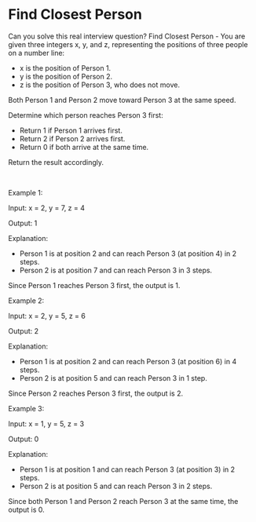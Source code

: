 # Find Closest Person

Can you solve this real interview question? Find Closest Person - You are given three integers x, y, and z, representing the positions of three people on a number line:

 * x is the position of Person 1.
 * y is the position of Person 2.
 * z is the position of Person 3, who does not move.

Both Person 1 and Person 2 move toward Person 3 at the same speed.

Determine which person reaches Person 3 first:

 * Return 1 if Person 1 arrives first.
 * Return 2 if Person 2 arrives first.
 * Return 0 if both arrive at the same time.

Return the result accordingly.

 

Example 1:

Input: x = 2, y = 7, z = 4

Output: 1

Explanation:

 * Person 1 is at position 2 and can reach Person 3 (at position 4) in 2 steps.
 * Person 2 is at position 7 and can reach Person 3 in 3 steps.

Since Person 1 reaches Person 3 first, the output is 1.

Example 2:

Input: x = 2, y = 5, z = 6

Output: 2

Explanation:

 * Person 1 is at position 2 and can reach Person 3 (at position 6) in 4 steps.
 * Person 2 is at position 5 and can reach Person 3 in 1 step.

Since Person 2 reaches Person 3 first, the output is 2.

Example 3:

Input: x = 1, y = 5, z = 3

Output: 0

Explanation:

 * Person 1 is at position 1 and can reach Person 3 (at position 3) in 2 steps.
 * Person 2 is at position 5 and can reach Person 3 in 2 steps.

Since both Person 1 and Person 2 reach Person 3 at the same time, the output is 0.
